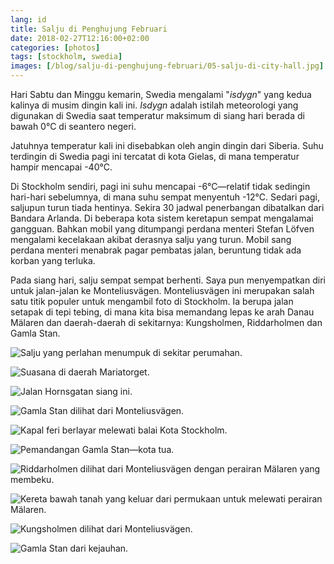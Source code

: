 ```yaml
---
lang: id
title: Salju di Penghujung Februari
date: 2018-02-27T12:16:00+02:00
categories: [photos]
tags: [stockholm, swedia]
images: [/blog/salju-di-penghujung-februari/05-salju-di-city-hall.jpg]
---
```

Hari Sabtu dan Minggu kemarin, Swedia mengalami "*isdygn*" yang kedua kalinya di musim dingin kali ini. *Isdygn* adalah istilah meteorologi yang digunakan di Swedia saat temperatur maksimum di siang hari berada di bawah 0°C di seantero negeri.

Jatuhnya temperatur kali ini disebabkan oleh angin dingin dari Siberia. Suhu terdingin di Swedia pagi ini tercatat di kota Gielas, di mana temperatur hampir mencapai -40°C.

Di Stockholm sendiri, pagi ini suhu mencapai -6°C—relatif tidak sedingin hari-hari sebelumnya, di mana suhu sempat menyentuh -12°C. Sedari pagi, saljupun turun tiada hentinya. Sekira 30 jadwal penerbangan dibatalkan dari Bandara Arlanda. Di beberapa kota sistem keretapun sempat mengalamai gangguan. Bahkan mobil yang ditumpangi perdana menteri Stefan Löfven mengalami kecelakaan akibat derasnya salju yang turun. Mobil sang perdana menteri menabrak pagar pembatas jalan, beruntung tidak ada korban yang terluka.

Pada siang hari, salju sempat sempat berhenti. Saya pun menyempatkan diri untuk jalan-jalan ke Monteliusvägen. Monteliusvägen ini merupakan salah satu titik populer untuk mengambil foto di Stockholm. Ia berupa jalan setapak di tepi tebing, di mana kita bisa memandang lepas ke arah Danau Mälaren dan daerah-daerah di sekitarnya: Kungsholmen, Riddarholmen dan Gamla Stan.

![Salju yang perlahan menumpuk di sekitar perumahan.](./01-salju-di-perumahan.jpg)

![Suasana di daerah Mariatorget.](./02-salju-di-mariatorget.jpg)

![Jalan Hornsgatan siang ini.](./03-salju-di-hornsgatan.jpg)

![Gamla Stan dilihat dari Monteliusvägen.](./04-salju-di-gamlastan.jpg)

![Kapal feri berlayar melewati balai Kota Stockholm.](./05-salju-di-city-hall.jpg)

![Pemandangan Gamla Stan—kota tua.](./06-salju-di-gamlastan.jpg)

![Riddarholmen dilihat dari Monteliusvägen dengan perairan Mälaren yang membeku.](./07-salju-di-riddarholmen.jpg)

![Kereta bawah tanah yang keluar dari permukaan untuk melewati perairan Mälaren.](./08-salju-di-gamlastan.jpg)

![Kungsholmen dilihat dari Monteliusvägen.](./09-salju-di-kungsholmen.jpg)

![Gamla Stan dari kejauhan.](./10-salju-di-gamlastan.jpg)
